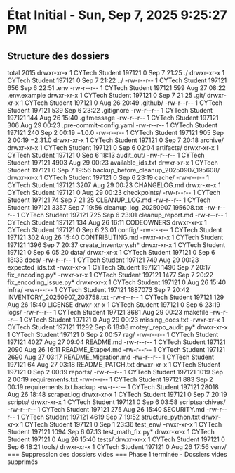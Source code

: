 # État Initial - Sun, Sep  7, 2025  9:25:27 PM
## Structure des dossiers
total 2015
drwxr-xr-x 1 CYTech Student 197121       0 Sep  7 21:25 ./
drwxr-xr-x 1 CYTech Student 197121       0 Sep  7 21:22 ../
-rw-r--r-- 1 CYTech Student 197121     656 Sep  6 22:51 .env
-rw-r--r-- 1 CYTech Student 197121     599 Aug 27 08:22 .env.example
drwxr-xr-x 1 CYTech Student 197121       0 Sep  7 21:25 .git/
drwxr-xr-x 1 CYTech Student 197121       0 Aug 26 20:49 .github/
-rw-r--r-- 1 CYTech Student 197121     539 Sep  6 23:22 .gitignore
-rw-r--r-- 1 CYTech Student 197121     144 Aug 26 15:40 .gitmessage
-rw-r--r-- 1 CYTech Student 197121     306 Aug 29 00:23 .pre-commit-config.yaml
-rw-r--r-- 1 CYTech Student 197121     240 Sep  2 00:19 =1.0.0
-rw-r--r-- 1 CYTech Student 197121     905 Sep  2 00:19 =2.31.0
drwxr-xr-x 1 CYTech Student 197121       0 Sep  7 20:18 archive/
drwxr-xr-x 1 CYTech Student 197121       0 Sep  6 02:04 artifacts/
drwxr-xr-x 1 CYTech Student 197121       0 Sep  6 18:13 audit_out/
-rw-r--r-- 1 CYTech Student 197121    4903 Aug 29 00:23 available_ids.txt
drwxr-xr-x 1 CYTech Student 197121       0 Sep  7 19:56 backup_before_cleanup_20250907_195608/
drwxr-xr-x 1 CYTech Student 197121       0 Sep  6 23:19 cache/
-rw-r--r-- 1 CYTech Student 197121    3207 Aug 29 00:23 CHANGELOG.md
drwxr-xr-x 1 CYTech Student 197121       0 Aug 29 00:23 checkpoints/
-rw-r--r-- 1 CYTech Student 197121      74 Sep  7 21:25 CLEANUP_LOG.md
-rw-r--r-- 1 CYTech Student 197121    3357 Sep  7 19:56 cleanup_log_20250907_195608.txt
-rw-r--r-- 1 CYTech Student 197121     725 Sep  6 23:01 cleanup_report.md
-rw-r--r-- 1 CYTech Student 197121     134 Aug 26 16:11 CODEOWNERS
drwxr-xr-x 1 CYTech Student 197121       0 Sep  6 23:01 config/
-rw-r--r-- 1 CYTech Student 197121     302 Aug 26 15:40 CONTRIBUTING.md
-rwxr-xr-x 1 CYTech Student 197121    1396 Sep  7 20:37 create_inventory.sh*
drwxr-xr-x 1 CYTech Student 197121       0 Sep  6 05:20 data/
drwxr-xr-x 1 CYTech Student 197121       0 Sep  6 18:33 docs/
-rw-r--r-- 1 CYTech Student 197121     749 Aug 29 00:23 expected_ids.txt
-rwxr-xr-x 1 CYTech Student 197121    1490 Sep  7 20:17 fix_encoding.py*
-rwxr-xr-x 1 CYTech Student 197121    1477 Sep  7 20:22 fix_encoding_issue.py*
drwxr-xr-x 1 CYTech Student 197121       0 Aug 26 15:40 infra/
-rw-r--r-- 1 CYTech Student 197121 1887073 Sep  7 20:42 INVENTORY_20250907_203758.txt
-rw-r--r-- 1 CYTech Student 197121     129 Aug 26 15:40 LICENSE
drwxr-xr-x 1 CYTech Student 197121       0 Sep  6 23:19 logs/
-rw-r--r-- 1 CYTech Student 197121    3681 Aug 29 00:23 makefile
-rw-r--r-- 1 CYTech Student 197121       0 Aug 29 00:23 missing_docs.txt
-rwxr-xr-x 1 CYTech Student 197121   11292 Sep  6 18:08 moteyi_repo_audit.py*
drwxr-xr-x 1 CYTech Student 197121       0 Sep  2 00:57 rag/
-rw-r--r-- 1 CYTech Student 197121    4027 Aug 27 09:04 README.md
-rw-r--r-- 1 CYTech Student 197121    2090 Aug 26 16:11 README_Etape4.md
-rw-r--r-- 1 CYTech Student 197121    2690 Aug 27 03:17 README_Migration.md
-rw-r--r-- 1 CYTech Student 197121      64 Aug 27 03:18 README_PATCH.txt
drwxr-xr-x 1 CYTech Student 197121       0 Sep  2 00:19 reports/
-rw-r--r-- 1 CYTech Student 197121    1019 Sep  2 00:19 requirements.txt
-rw-r--r-- 1 CYTech Student 197121     883 Sep  2 00:19 requirements.txt.backup
-rw-r--r-- 1 CYTech Student 197121   28018 Aug 26 18:48 scraper.log
drwxr-xr-x 1 CYTech Student 197121       0 Sep  7 20:19 scripts/
drwxr-xr-x 1 CYTech Student 197121       0 Sep  6 03:58 scriptsarchives/
-rw-r--r-- 1 CYTech Student 197121     275 Aug 26 15:40 SECURITY.md
-rw-r--r-- 1 CYTech Student 197121    4619 Sep  7 19:52 structure_python.txt
drwxr-xr-x 1 CYTech Student 197121       0 Sep  1 23:36 test_env/
-rwxr-xr-x 1 CYTech Student 197121    1094 Sep  6 07:13 test_math_fix.py*
drwxr-xr-x 1 CYTech Student 197121       0 Aug 26 15:40 tests/
drwxr-xr-x 1 CYTech Student 197121       0 Sep  6 18:21 tools/
drwxr-xr-x 1 CYTech Student 197121       0 Aug 26 17:56 venv/
=== Suppression des dossiers vides ===
Phase 1 terminée - Dossiers vides supprimés
